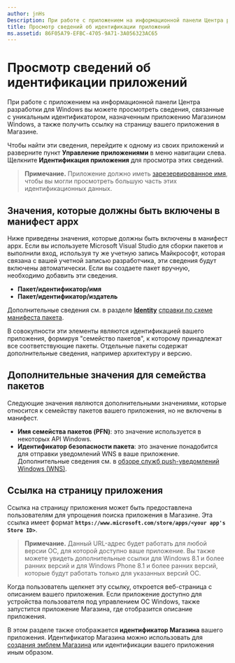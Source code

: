 ```yaml
---
author: jnHs
Description: При работе с приложением на информационной панели Центра разработки для Windows вы можете просмотреть сведения, связанные с уникальным идентификатором, назначенным приложению Магазином Windows, а также получить ссылку на страницу вашего приложения в Магазине.
title: Просмотр сведений об идентификации приложений
ms.assetid: 86F05A79-EFBC-4705-9A71-3A056323AC65
---
```


# Просмотр сведений об идентификации приложений


При работе с приложением на информационной панели Центра разработки для Windows вы можете просмотреть сведения, связанные с уникальным идентификатором, назначенным приложению Магазином Windows, а также получить ссылку на страницу вашего приложения в Магазине.

Чтобы найти эти сведения, перейдите к одному из своих приложений и разверните пункт **Управление приложениями** в меню навигации слева. Щелкните **Идентификация приложения** для просмотра этих сведений.

> **Примечание.**  Приложение должно иметь [зарезервированное имя](create-your-app-by-reserving-a-name.md), чтобы вы могли просмотреть большую часть этих идентификационных данных.

## Значения, которые должны быть включены в манифест appx


Ниже приведены значения, которые должны быть включены в манифест appx. Если вы используете Microsoft Visual Studio для сборки пакетов и выполнили вход, используя ту же учетную запись Майкрософт, которая связана с вашей учетной записью разработчика, эти сведения будут включены автоматически. Если вы создаете пакет вручную, необходимо добавить эти сведения.

-   **Пакет/идентификатор/имя**
-   **Пакет/идентификатор/издатель**

Дополнительные сведения см. в разделе [**Identity**](https://msdn.microsoft.com/library/windows/apps/br211441) [справки по схеме манифеста пакета](https://msdn.microsoft.com/library/windows/apps/br211473).

В совокупности эти элементы являются идентификацией вашего приложения, формируя "семейство пакетов", к которому принадлежат все соответствующие пакеты. Отдельные пакеты содержат дополнительные сведения, например архитектуру и версию.

## Дополнительные значения для семейства пакетов


Следующие значения являются дополнительными значениями, которые относится к семейству пакетов вашего приложения, но не включены в манифест.

-   **Имя семейства пакетов (PFN)**: это значение используется в некоторых API Windows.
-   **Идентификатор безопасности пакета**: это значение понадобится для отправки уведомлений WNS в ваше приложение. Дополнительные сведения см. в [обзоре служб push-уведомлений Windows (WNS)](https://msdn.microsoft.com/library/windows/apps/mt187203).

## Ссылка на страницу приложения

Ссылка на страницу приложения может быть предоставлена пользователям для упрощения поиска приложения в Магазине. Эта ссылка имеет формат **`https://www.microsoft.com/store/apps/<your app's Store ID>`**.

> **Примечание.**  Данный URL-адрес будет работать для любой версии ОС, для которой доступно ваше приложение. Вы также можете увидеть дополнительные ссылки для Windows 8.1 и более ранних версий и для Windows Phone 8.1 и более ранних версий, которые будут работать только для указанных версий ОС.

Когда пользователь щелкнет эту ссылку, откроется веб-страница с описанием вашего приложения. Если приложение доступно для устройства пользователя под управлением ОС Windows, также запустится приложение Магазина, где отобразится описание приложения.

В этом разделе также отображается **идентификатор Магазина** вашего приложения. Идентификатор Магазина можно использовать для [создания эмблем Магазина](http://go.microsoft.com/fwlink/p/?LinkId=534236) или идентификации вашего приложения иным образом.

 

 






<!--HONumber=May16_HO2-->


